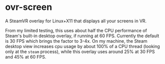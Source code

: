 # ovr-screen
A SteamVR overlay for Linux+X11 that displays all your screens in VR.

From my limited testing, this uses about half the CPU performance of Steam's built-in desktop overlay, if running at 60 FPS. Currently the default is 30 FPS which brings the factor to 3-4x. On my machine, the Steam desktop view increases cpu usage by about 100% of a CPU thread (looking only at the `steam` process), while this overlay uses around 25% at 30 FPS and 45% at 60 FPS.

